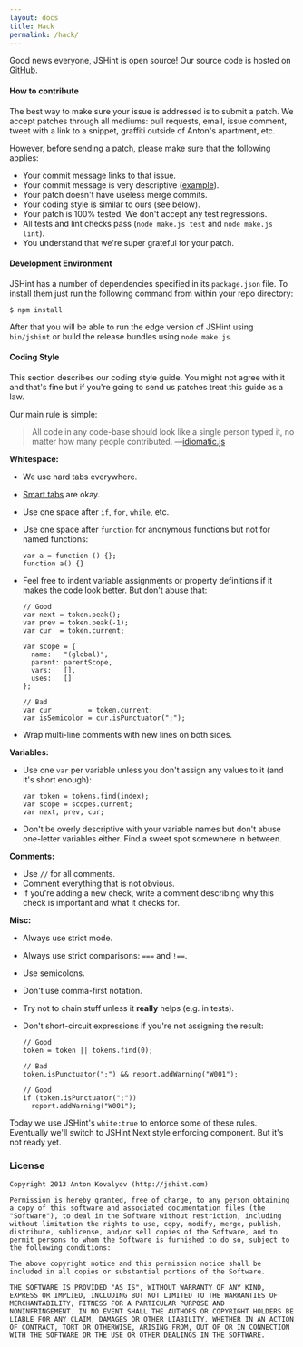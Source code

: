 ```yaml
---
layout: docs
title: Hack
permalink: /hack/
---
```


Good news everyone, JSHint is open source! Our source code is hosted on
[GitHub](http://github.com/jshint/jshint/).

#### How to contribute

The best way to make sure your issue is addressed is to submit a patch. We
accept patches through all mediums: pull requests, email, issue comment, tweet
with a link to a snippet, graffiti outside of Anton's apartment, etc.

However, before sending a patch, please make sure that the following applies:

* Your commit message links to that issue.
* Your commit message is very descriptive ([example](https://github.com/jshint/jshint/commit/5751c5ed249b7a035758a3ae876cfa1a360fd144)).
* Your patch doesn't have useless merge commits.
* Your coding style is similar to ours (see below).
* Your patch is 100% tested. We don't accept any test regressions.
* All tests and lint checks pass (`node make.js test` and `node make.js lint`).
* You understand that we're super grateful for your patch.

#### Development Environment

JSHint has a number of dependencies specified in its `package.json` file. To
install them just run the following command from within your repo directory:

    $ npm install

After that you will be able to run the edge version of JSHint using `bin/jshint`
or build the release bundles using `node make.js`. 

#### Coding Style

This section describes our coding style guide. You might not agree with it and 
that's fine but if you're going to send us patches treat this guide as a law.

Our main rule is simple:

> All code in any code-base should look like a single person typed it, no matter how many people contributed. —[idiomatic.js](https://github.com/rwldrn/idiomatic.js/)

**Whitespace:**

* We use hard tabs everywhere.
* [Smart tabs](http://www.emacswiki.org/SmartTabs) are okay.
* Use one space after `if`, `for`, `while`, etc.
* Use one space after `function` for anonymous functions but not for named
  functions:

      var a = function () {};
      function a() {}

* Feel free to indent variable assignments or property definitions if it
  makes the code look better. But don't abuse that:

      // Good
      var next = token.peak();
      var prev = token.peak(-1);
      var cur  = token.current;

      var scope = {
        name:   "(global)",
        parent: parentScope,
        vars:   [],
        uses:   []
      };

      // Bad
      var cur         = token.current;
      var isSemicolon = cur.isPunctuator(";");

* Wrap multi-line comments with new lines on both sides.

**Variables:**

* Use one `var` per variable unless you don't assign any values to it (and it's
  short enough):

      var token = tokens.find(index);
      var scope = scopes.current;
      var next, prev, cur;

* Don't be overly descriptive with your variable names but don't abuse
  one-letter variables either. Find a sweet spot somewhere in between.

**Comments:**

* Use `//` for all comments.
* Comment everything that is not obvious.
* If you're adding a new check, write a comment describing why this check is 
  important and what it checks for.

**Misc:**

* Always use strict mode.
* Always use strict comparisons: `===` and `!==`.
* Use semicolons.
* Don't use comma-first notation.
* Try not to chain stuff unless it **really** helps (e.g. in tests).
* Don't short-circuit expressions if you're not assigning the result:

      // Good
      token = token || tokens.find(0);

      // Bad
      token.isPunctuator(";") && report.addWarning("W001");

      // Good
      if (token.isPunctuator(";"))
        report.addWarning("W001");

Today we use JSHint's `white:true` to enforce some of these rules. Eventually
we'll switch to JSHint Next style enforcing component. But it's not ready yet.

### License

    Copyright 2013 Anton Kovalyov (http://jshint.com)

    Permission is hereby granted, free of charge, to any person obtaining
    a copy of this software and associated documentation files (the
    "Software"), to deal in the Software without restriction, including
    without limitation the rights to use, copy, modify, merge, publish,
    distribute, sublicense, and/or sell copies of the Software, and to
    permit persons to whom the Software is furnished to do so, subject to
    the following conditions:

    The above copyright notice and this permission notice shall be
    included in all copies or substantial portions of the Software.

    THE SOFTWARE IS PROVIDED "AS IS", WITHOUT WARRANTY OF ANY KIND,
    EXPRESS OR IMPLIED, INCLUDING BUT NOT LIMITED TO THE WARRANTIES OF
    MERCHANTABILITY, FITNESS FOR A PARTICULAR PURPOSE AND
    NONINFRINGEMENT. IN NO EVENT SHALL THE AUTHORS OR COPYRIGHT HOLDERS BE
    LIABLE FOR ANY CLAIM, DAMAGES OR OTHER LIABILITY, WHETHER IN AN ACTION
    OF CONTRACT, TORT OR OTHERWISE, ARISING FROM, OUT OF OR IN CONNECTION
    WITH THE SOFTWARE OR THE USE OR OTHER DEALINGS IN THE SOFTWARE.